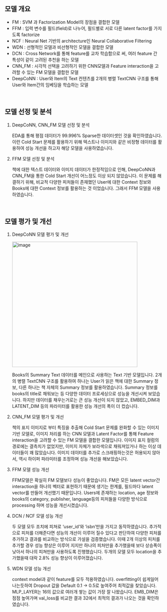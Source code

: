 ## 모델 개요

- FM : SVM 과 Factorization Model의 장점을 결합한 모델
- FFM : 입력 변수를 필드(field)로 나누어, 필드별로 서로 다른 latent factor를 가지도록 factorize
- NCF : Neural Net 기반의 architecture인 Neural Collaborative Filtering
- WDN : 선형적인 모델과 비선형적인 모델을 결합한 모델
- DCN : Cross Network를 통해 feature를 교차 학습함으로 써, 여러 feature 간 특성이 같이 고려된 추천을 하는 모델
- CNN_FM : 시각적 선택을 고려하기 위한 CNN모델과 Feature interaction을 고려할 수 있는 FM 모델을 결합한 모델
- DeepCoNN : User와 Item의 Text 컨텐츠를 2개의 병렬 TextCNN 구조를 통해 User와 Item간의 임베딩을 학습하는 모델

<br>

## 모델 선정 및 분석
1. DeepCoNN, CNN_FM 모델 선정 및 분석

   EDA를 통해 평점 데이터가 99.996% Sparse한 데이터셋인 것을 확인하였습니다. 이런 Cold Start 문제를 활용하기 위해 텍스트나 이미지와 같은 비정형 데이터를 활용하여 성능 개선을 하고자 해당 모델을 사용하였습니다.

2. FFM 모델 선정 및 분석

   책에 대한 텍스트 데이터와 이미지 데이터가 한정적임으로 인해, DeepCoNN과 CNN_FM을 통한 Cold Start 개선이 어느정도 이상 되지 않았습니다. 이 문제를 해결하기 위해, 비교적 다양한 피처들이 존재했던 User에 대한 Context 정보와 Books에 대한 Context 정보를 활용하는 것 이었습니다. 그래서 FFM 모델을 사용하였습니다.

  <br>

## 모델 평가 및 개선
 1. DeepCoNN 모델 평가 및 개선

     <img width="400" alt="image" src="https://user-images.githubusercontent.com/71438046/226345709-eb91d029-308d-4a14-8308-fbfac13d173b.png">

     Books의 Summary Text 데이터를 메인으로 사용하는 Text 기반 모델입니다. 2개의 병렬 TextCNN 구조를 활용하여 하나는 User가 읽은 책에 대한 Summary 정보, 다른 하나는 책 자체의 Summary 정보를 활용하였습니다. Summary 정보를 books의 title로 채워보는 등 다양한 데이터 프로세싱으로 성능을 개선시켜 보았습니다. 하지만 데이터를 채우는거로는 큰 성능 개선이 되지 않았고, EMBED_DIM과 LATENT_DIM 등의 파라미터를 활용한 성능 개선의 폭이 더 컸습니다.
     
 2. CNN_FM 모델 평가 및 개선
     
     책의 표지 이미지로 부터 특징을 추출해 Cold Start 문제를 완화할 수 있는 이미지 기반 모델로, 이미지 처리를 하는 CNN 모델과 Latent Factor를 통해 Feature interaction을 고려할 수 있는 FM 모델을 결합한 모델입니다. 이미지 표지 컬럼의 경로에는 결측치가 없었지만, 이미지 자체가 보라색으로 채워져있거나 하는 이상 데이터들이 꽤 많았습니다. 이미지 데이터를 추가로 스크래핑하는것은 허용되지 않아서, 역시 하이퍼 파라미터를 조정하며 성능 개선을 해보았습니다. 
     
 3. FFM 모델 성능 개선

    FFM모델은 확실히 FM 모델보다 성능이 좋았습니다. FM은 모든 Iatent vector간 interaction을 하나의 벡터로 표현하기 때문에 생기는 한계를, 필드마다 latent vector를 만들어 개선했기 때문입니다. Users에 존재하는 location, age 정보와 books의 category, publisher, language등의 피처들을 다양한 방식으로 processing 하며 성능을 개선시켰습니다. 

  4. DCN / NCF 모델 성능 개선
     
     두 모델 모두 조치에 피쳐로 ‘user_id’와 ‘isbn’만을 가지고 동작하였습니다. 추가적으로 피처를 더해준다면 성능의 개선이 이루어 질수 있다고 판단하여 다양한 피처를 추가하고 결과를 비교하는 방식으로 가설을 검증했습니다. 이때 2개 이상의 피처를 추가할 경우 성능 향상은 이루어 지지만 하나의 피처만을 추가했을때 보다 상승폭이 낮아서 하나의 피쳐만을 사용하도록 진행했습니다. 두개의 모델 모두 location을 추가했을때 대락 2.8% 성능 향상이 이루어졌습니다.
     
  5. WDN 모델 성능 개선
     
     context model과 같이 feature를 모두 적용하였습니다. overfitting이 쉽게일어나는듯하여 Dropout 값을 Default 0.1 → 0.5로 높여주어 최적값을 찾았습니다. MLP_LAYER는 16의 값으로 여러개 쌓는 값이 가장 잘 나왔습니다. EMB_DIM은 점점 높여가며 val_loss를 비교한 결과 32에서 최적의 결과가 나오는 것을 확인하였습니다.

